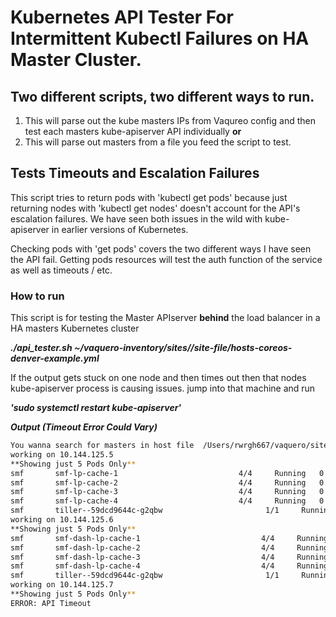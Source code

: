 # Kubernetes API Tester For Intermittent Kubectl Failures on HA Master Cluster.

## Two different scripts, two different ways to run.

1. This will parse out the kube masters IPs from Vaqureo config and then test each masters kube-apiserver API individually 
**or**
2. This will parse out masters from a file you feed the script to test.

## Tests Timeouts and Escalation Failures

This script tries to return pods with 'kubectl get pods' because just returning nodes with 'kubectl get nodes' doesn't account for the API's escalation failures. We have seen both issues in the wild with kube-apiserver in earlier versions of Kubernetes. 

Checking pods with 'get pods' covers the two different ways I have seen the API fail. Getting pods resources will test the auth function of the service as well as timeouts / etc.

### How to run

This script is for testing the Master APIserver **behind** the load balancer in a HA masters Kubernetes cluster

***./api_tester.sh ~/vaquero-inventory/sites//site-file/hosts-coreos-denver-example.yml***

If the output gets stuck on one node and then times out then that nodes kube-apiserver process is causing issues. jump into that machine and run 

***'sudo systemctl restart kube-apiserver'***

***Output (Timeout Error Could Vary)***
```>$./api_tester.sh ~/vaquero-inventory/sites//smf-ingest/hosts-coreos-smf.yml
You wanna search for masters in host file  /Users/rwrgh667/vaquero/sites//ingest/hosts-smf.yml
working on 10.144.125.5
**Showing just 5 Pods Only**
smf       smf-lp-cache-1                           4/4     Running   0          20d
smf       smf-lp-cache-2                           4/4     Running   0          20d
smf       smf-lp-cache-3                           4/4     Running   0          20d
smf       smf-lp-cache-4                           4/4     Running   0          20d
smf       tiller--59dcd9644c-g2qbw                       1/1     Running   0          20d
working on 10.144.125.6
**Showing just 5 Pods Only**
smf       smf-dash-lp-cache-1                           4/4     Running   0          20d
smf       smf-dash-lp-cache-2                           4/4     Running   0          20d
smf       smf-dash-lp-cache-3                           4/4     Running   0          20d
smf       smf-dash-lp-cache-4                           4/4     Running   0          20d
smf       tiller--59dcd9644c-g2qbw                       1/1     Running   0          20d
working on 10.144.125.7
**Showing just 5 Pods Only**
ERROR: API Timeout
```
 
 
